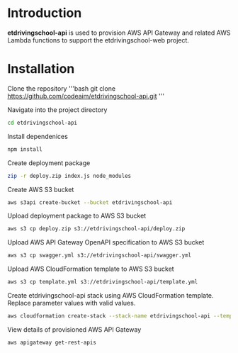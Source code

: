 # Introduction
**etdrivingschool-api** is used to provision AWS API Gateway and related AWS Lambda functions to support the etdrivingschool-web project.

# Installation
Clone the repository
'''bash
git clone https://github.com/codeaim/etdrivingschool-api.git
'''

Navigate into the project directory
```bash
cd etdrivingschool-api
```

Install dependenices
```bash
npm install
```

Create deployment package
```bash
zip -r deploy.zip index.js node_modules
```

Create AWS S3 bucket
```bash
aws s3api create-bucket --bucket etdrivingschool-api
```

Upload deployment package to AWS S3 bucket
```bash
aws s3 cp deploy.zip s3://etdrivingschool-api/deploy.zip
```

Upload AWS API Gateway OpenAPI specification to AWS S3 bucket
```bash
aws s3 cp swagger.yml s3://etdrivingschool-api/swagger.yml
```

Upload AWS CloudFormation template to AWS S3 bucket
```bash
aws s3 cp template.yml s3://etdrivingschool-api/template.yml
```

Create etdrivingschool-api stack using AWS CloudFormation template. Replace parameter values with valid values.
```bash
aws cloudformation create-stack --stack-name etdrivingschool-api --template-url https://s3.amazonaws.com/etdrivingschool-api/template.yml --capabilities CAPABILITY_IAM --parameters ParameterKey=MailgunApiKeyParameter,ParameterValue=MailgunApiKeyParameter ParameterKey=MailgunDomainParameter,ParameterValue=MailgunDomainParameter ParameterKey=TwitterConsumerKeyParameter,ParameterValue=TwitterConsumerKeyParameter ParameterKey=TwitterConsumerSecretParameter,ParameterValue=TwitterConsumerSecretParameter ParameterKey=TwitterAccessTokenKeyParameter,ParameterValue=TwitterAccessTokenKeyParameter ParameterKey=TwitterAccessTokenSecretParameter,ParameterValue=TwitterAccessTokenSecretParameter
```

View details of provisioned AWS API Gateway
```bash
aws apigateway get-rest-apis
```
